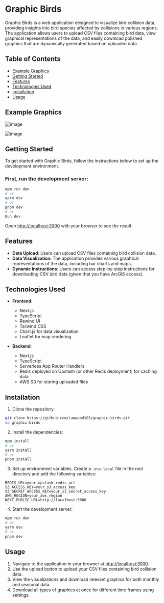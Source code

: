 # Graphic Birds

Graphic Birds is a web application designed to visualize bird collision data, providing insights into bird species affected by collisions in various regions. The application allows users to upload CSV files containing bird data, view graphical representations of the data, and easily download polished graphics that are dynamically generated based on uploaded data.

## Table of Contents

- [Example Graphics](#example-graphics)
- [Getting Started](#getting-started)
- [Features](#features)
- [Technologies Used](#technologies-used)
- [Installation](#installation)
- [Usage](#usage)

## Example Graphics
![image](https://github.com/user-attachments/assets/68c15f78-f8fa-4166-bf88-7ae37f0dd7d3)

![image](https://github.com/user-attachments/assets/49e63817-34a8-47ef-9d46-7396cb55d378)

## Getting Started

To get started with Graphic Birds, follow the instructions below to set up the development environment.

### First, run the development server:

```bash
npm run dev
# or
yarn dev
# or
pnpm dev
# or
bun dev
```

Open [http://localhost:3000](http://localhost:3000) with your browser to see the result.

## Features

- **Data Upload**: Users can upload CSV files containing bird collision data.
- **Data Visualization**: The application provides various graphical representations of the data, including bar charts and maps.
- **Dynamic Instructions**: Users can access step-by-step instructions for downloading CSV bird data (given that you have ArcGIS access).

## Technologies Used

- **Frontend**:

  - Next.js
  - TypeScript
  - Rewind UI
  - Tailwind CSS
  - Chart.js for data visualization
  - Leaflet for map rendering

- **Backend**:

  - Next.js
  - TypeScript
  - Serverless App Router Handlers
  - Redis deployed on Upstash (or other Redis deployment) for caching data
  - AWS S3 for storing uploaded files

## Installation

1. Clone the repository:

```bash
git clone https://github.com/ianwood103/graphic-birds.git
cd graphic-birds
```

2. Install the dependencies:

```bash
npm install
# or
yarn install
# or
pnpm install
```

3. Set up environment variables. Create a `.env.local` file in the root directory and add the following variables:

```
REDIS_URL=your_upstash_redis_url
S3_ACCESS_KEY=your_s3_access_key
S3_SECRET_ACCESS_KEY=your_s3_secret_access_key
AWS_REGION=your_aws_region
NEXT_PUBLIC_URL=http://localhost:3000
```

4. Start the development server:

```bash
npm run dev
# or
yarn dev
# or
pnpm dev
```

## Usage

1. Navigate to the application in your browser at [http://localhost:3000](http://localhost:3000).
2. Use the upload button to upload your CSV files containing bird collision data.
3. View the visualizations and download relevant graphics for both monthly and seasonal data.
4. Download all types of graphics at once for different time frames using settings.
